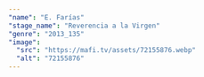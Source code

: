 ```yaml
---
"name": "E. Farías"
"stage_name": "Reverencia a la Virgen"
"genre": "2013_135"
"image":
  "src": "https://mafi.tv/assets/72155876.webp"
  "alt": "72155876"
---
```

